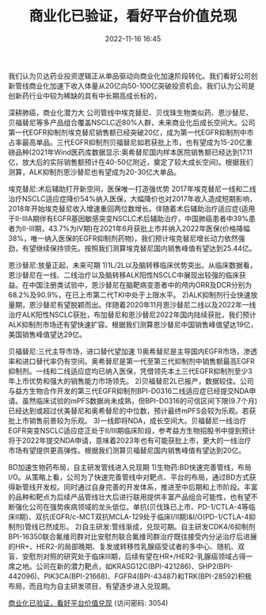 ﻿---
title: 商业化已验证，看好平台价值兑现
date: 2022-11-16 16:45
tags:
- 贝达药业
updated: 
---

我们认为贝达药业投资逻辑正从单品驱动向商业化加速阶段转化。我们看好公司创新管线商业化加速下收入体量从20亿向50-100亿突破投资机会。我们认为公司是创新药行业中较为稀缺的具有中长期高成长标的，

深耕肺癌，商业化潜力大
公司管线中埃克替尼、贝伐珠生物类似药、恩沙替尼、贝福替尼等多产品组合覆盖NSCLC近80%人群，未来商业化后成长空间大。公司第一代EGFR抑制剂埃克替尼销售额已经突破20亿，成为第一代EGFR抑制剂中市占率最高单品。三代EGFR抑制剂贝福替尼如若获批上市，也有望成为15-20亿重磅品种(2021年Wind医药库数据显示:奥希替尼国内样本医院销售额已经达到17.11亿，放大后的实际销售额预计在40-50亿附近，奠定了较大成长空间)。根据我们测算，ALK抑制剂恩沙替尼也有望成为20-30亿大单品。

埃克替尼:术后辅助打开新空间，医保唯一打造强优势
2017年埃克替尼一线和二线治疗NSCLC适应症降价54%纳入医保，大幅降价也对2017年收入造成短期影响，2018年开始埃克替尼收入增速重回两位数增长。伴随着术后辅助治疗适应症(适用于II-IIIA期伴有EGFR基因敏感突变NSCLC术后辅助治疗，中国肺癌患者中39%患者为II-III期，43.7%为IV期)在2021年6月获批上市并纳入2022年医保(价格降幅38%，唯一纳入医保的EGFR抑制剂药物)，我们预计埃克替尼增长动力依然强劲，有望继续保持领先。按照我们测算埃克替尼国内销售峰值有望达到25.44亿。
<!-- more -->
恩沙替尼:放量正起，未来可期
1)1L/2L以及脑转移临床优势突出。从临床数据看，恩沙替尼在一线、二线治疗以及脑转移ALK阳性NSCLC中展现出较强的临床获益。在中国注册类试验中，恩沙替尼在脑靶病变患者中的颅内ORR及DCR分别为68.2%及90.9%，在已上市第二代TKI中处于上限水平。
2)ALK抑制剂行业快速放量期，恩沙替尼有望脱颖而出。伴随着2020年11月恩沙替尼二线以及2022年一线治疗ALK阳性NSCLC获批，布加替尼和恩沙替尼2022年国内陆续获批，我们预计ALK抑制剂市场还有望快速扩容。根据我们测算恩沙替尼中国销售峰值望达19亿，美国销售峰值望达29亿。

贝福替尼:三代主导市场，进口替代望加速
1)奥希替尼是主导国内EGFR市场，渗透率和进口替代率仍有空间。奥希替尼是第一代至第三代抑制剂中销售额最高EGFR抑制剂。一线和二线适应症均已纳入医保，凭借领先本土三代EGFR抑制剂至少3年上市优势和强大的销售能力市场领先。
2)贝福替尼2L已报产，数据较佳。公司与益方生物合作开发的第三代EGFR抑制剂BPI-D0316二线适应症已经提交NDA申请。虽然临床试验的mPFS数据尚未成熟，但BPI-D0316的可信区间下限(9.7个月)已经达到或超过伏美替尼和奥希替尼的中位数，预计最终mPFS会较为乐观。若获批上市销售前景较为乐观。
3)一线即将NDA，成长空间大。贝福替尼一线治疗EGFR突变NSCLC适应症正处于II/III期临床阶段，参考益方生物招股书中提到预计将于2022年提交NDA申请，意味着2023年也有可能获批上市，更大的一线治疗市场有望提供更高弹性。根据我们测算贝福替尼国内销售峰值有望达到20亿。

BD加速生物药布局，自主研发管线进入兑现期
1)生物药:BD快速完善管线，布局I/O。从策略上看，公司为了快速完善管线中对靶点、平台的布局，通过BD方式获得新管线开发权。同时通过自身完善的开发体系，推进至中后期和上市阶段。丰富的品种和靶点为后续产品管线壮大后进行联用提供丰富产品组合可能性，也有望不断强化公司在强势疾病领域的龙头低位。单抗(贝伐珠已上市、PD-1/CTLA-4等临床II期)、双抗(EGFR/c-MCT双抗MCLA-129处于临床I/II期)&I/O(PD-1/CTLA-4抑制剂)管线已然成形。
2)自主研发:管线渐成，兑现可期。自主研发CDK4/6抑制剂BPI-16350联合氟维司群对比安慰剂联合氟维司群治疗既往接受内分泌治疗后进展的HR+、HER2-的局部晚期、复发或转移性乳腺癌受试者的多中心、随机、双盲、安慰剂对照的研究处于临床III期，后续有望在HR+/HER2-乳腺癌领域占得一席之地。公司在新的潜力靶点，如KRASG12C(BPI-421286)、SHP2(BPI-442096)、PIK3CA(BPI-21668)、FGFR4(BPI-43487)和TRK(BPI-28592)积极布局，而且均为自主研发项目，有望逐步进入兑现期。

[商业化已验证，看好平台价值兑现](https://url12.ctfile.com/f/3948612-724540467-13045f?p=3054)
(访问密码: 3054)
